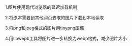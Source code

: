 1.图片使用现代浏览器的延迟加载机制

2.将原本需要到其他网页去取的图片下载到本地读取

3.将png和jpeg格式的图片用tinypng压缩

4.用libwepb工具将图片进一步转换为webp格式，减少图片大小

